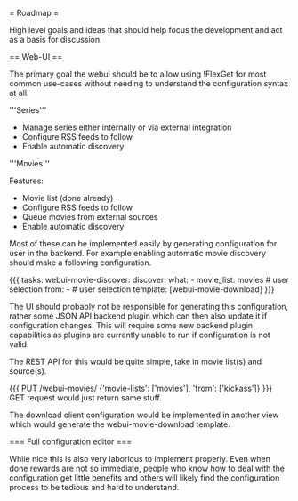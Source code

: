 = Roadmap =

High level goals and ideas that should help focus the development and act as a basis for discussion.

== Web-UI ==

The primary goal the webui should be to allow using !FlexGet for most common use-cases without needing to understand the configuration syntax at all. 

'''Series'''

* Manage series either internally or via external integration
* Configure RSS feeds to follow
* Enable automatic discovery

'''Movies'''

Features:

* Movie list (done already)
* Configure RSS feeds to follow
* Queue movies from external sources
* Enable automatic discovery

Most of these can be implemented easily by generating configuration for user in the backend. For example enabling automatic movie discovery should make a following configuration.

{{{
tasks:
  webui-movie-discover:
    discover:
      what:
        - movie_list: movies # user selection
      from:
        - # user selection
    template: [webui-movie-download]
}}}

The UI should probably not be responsible for generating this configuration, rather some JSON API backend plugin which can then also update it if configuration changes. This will require some new backend plugin capabilities as plugins are currently unable to run if configuration is not valid.

The REST API for this would be quite simple, take in movie list(s) and source(s).

{{{
PUT /webui-movies/ {'movie-lists': ['movies'], 'from': ['kickass']}
}}}
GET request would just return same stuff.

The download client configuration would be implemented in another view which would generate the webui-movie-download template.

=== Full configuration editor ===

While nice this is also very laborious to implement properly. Even when done rewards are not so immediate, people who know how to deal with the configuration get little benefits and others will likely find the configuration process to be tedious and hard to understand.